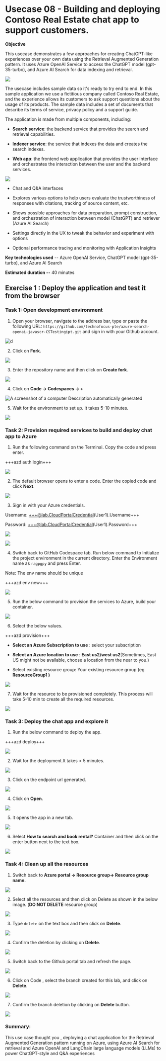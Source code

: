 # Usecase 08 - Building and deploying Contoso Real Estate chat app to support customers.

**Objective**

This usecase demonstrates a few approaches for creating ChatGPT-like experiences over your own data using the Retrieval Augmented Generation
pattern. It uses Azure OpenAI Service to access the ChatGPT model (gpt-35-turbo), and Azure AI Search for data indexing and retrieval.

![](./media/image1.jpeg)

The usecase includes sample data so it's ready to try end to end. In this sample application we use a fictitious company called Contoso Real
Estate, and the experience allows its customers to ask support questions about the usage of its products. The sample data includes a set of
documents that describe its terms of service, privacy policy and a support guide.

The application is made from multiple components, including:

- **Search service**: the backend service that provides the search and
  retrieval capabilities.

- **Indexer service**: the service that indexes the data and creates the
  search indexes.

- **Web app**: the frontend web application that provides the user
  interface and orchestrates the interaction between the user and the
  backend services.

![](./media/image2.jpeg)

- Chat and Q&A interfaces

- Explores various options to help users evaluate the trustworthiness of
  responses with citations, tracking of source content, etc.

- Shows possible approaches for data preparation, prompt construction,
  and orchestration of interaction between model (ChatGPT) and retriever
  (Azure AI Search)

- Settings directly in the UX to tweak the behavior and experiment with
  options

- Optional performance tracing and monitoring with Application Insights

**Key technologies used** -- Azure OpenAI Service, ChatGPT model (gpt-35-turbo), and Azure AI Search

**Estimated duration --** 40 minutes

## Exercise 1 : Deploy the application and test it from the browser

### Task 1: Open development environment

1.  Open your browser, navigate to the address bar, type or paste the following
    URL: ``https://github.com/technofocus-pte/azure-search-openai-javascr-CSTestingipt.git`` and sign in with your Github account.

![d](./media/image3.jpeg)

2.  Click on **Fork**.

![](./media/image4.jpeg)

3.  Enter the repository name and then click on **Create fork**.

![](./media/image5.jpeg)

4.  Click on **Code -> Codespaces -> +**

![A screenshot of a computer Description automatically
generated](./media/image6.jpeg)

5.  Wait for the environment to set up. It takes 5-10 minutes.

![](./media/image7.jpeg)

### Task 2: Provision required services to build and deploy chat app to Azure

1.  Run the following command on the Terminal. Copy the code and press enter.

+++azd auth login+++

![](./media/image8.png)

2.  The default browser opens to enter a code. Enter the copied code and click **Next**.

![](./media/image9.png)

3.  Sign in with your Azure credentials.

  Username: +++@lab.CloudPortalCredential(User1).Username+++  

  Password: +++@lab.CloudPortalCredential(User1).Password+++

![](./media/image10.png)

![](./media/image11.png)

4.  Switch back to GitHub Codespace tab. Run below command to Initialize the project environment in the current directory. Enter the
    Environment name as ``ragpgpy`` and press Enter.

Note: The env name should be unique

+++azd env new+++

![](./media/image12.png)

5.  Run the below command to provision the services to Azure, build your container.

![](./media/image13.png)

6.  Select the below values.

+++azd provision+++

- **Select an Azure Subscription to use** : select your subscription

- **Select an Azure location to use** : **East us2/west us2**(Sometimes, East US might not be available, choose a location from the
  near to you.)

- Select existing resource group: Your existing resource group (eg **ResourceGroup1 )**

![](./media/image14.png)

7.  Wait for the resource to be provisioned completely. This process will take 5-10 min to create all the required resources.

![](./media/image15.png)

### Task 3: Deploy the chat app and explore it

1. Run the below command to deploy the app.

+++azd deploy+++

![](./media/image16.png)

2. Wait for the deployment.It takes < 5 minutes.

![](./media/image17.png)

3. Click on the endpoint url generated.

![](./media/image18.png)

4. Click on **Open**.

![](./media/image19.png)

5. It opens the app in a new tab.

![](./media/image20.png)

6. Select **How to search and book rental?** Container and then click on the enter button next to the text box.

![](./media/image21.png)

### Task 4: Clean up all the resources

1.  Switch back to **Azure portal -> Resource group-> Resource group name.**

![](./media/image22.png)

2.  Select all the resources and then click on Delete as shown in the below image. (**DO NOT DELETE** resource group)

![](./media/image23.png)

3.  Type ``delete`` on the text box and then click on **Delete**.

![](./media/image24.png)

4.  Confirm the deletion by clicking on **Delete**.

![](./media/image25.png)

5.  Switch back to the Github portal tab and refresh the page.

![](./media/image26.png)

6.  Click on Code , select the branch created for this lab, and click on **Delete**.

![](./media/image27.png)

7.  Confirm the branch deletion by clicking on **Delete** button.

![](./media/image28.png)

### Summary:
This use case thought you , deploying a chat application for the Retrieval Augmented Generation pattern running on Azure, using Azure AI Search for retrieval and Azure OpenAI and LangChain large language models (LLMs) to power ChatGPT-style and Q&A experiences
